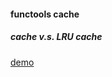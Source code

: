 #### functools cache  
##### cache v.s. LRU cache 


[demo](clean_code_examples/cache/functools_decorator.py)
